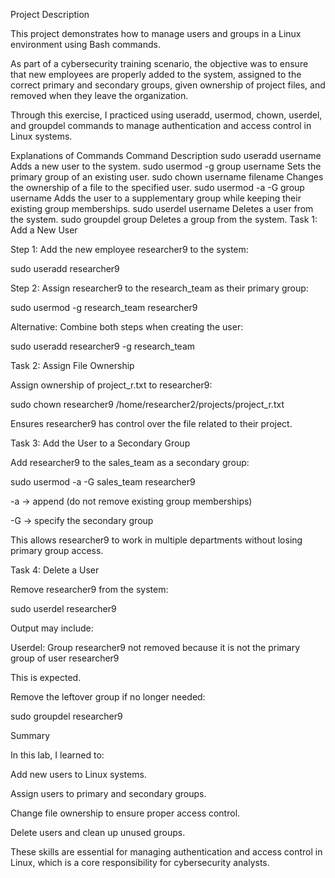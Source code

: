Project Description

This project demonstrates how to manage users and groups in a Linux environment using Bash commands.

As part of a cybersecurity training scenario, the objective was to ensure that new employees are properly added to the system, assigned to the correct primary and secondary groups, given ownership of project files, and removed when they leave the organization.

Through this exercise, I practiced using useradd, usermod, chown, userdel, and groupdel commands to manage authentication and access control in Linux systems.

Explanations of Commands
Command	Description
sudo useradd username	Adds a new user to the system.
sudo usermod -g group username	Sets the primary group of an existing user.
sudo chown username filename	Changes the ownership of a file to the specified user.
sudo usermod -a -G group username	Adds the user to a supplementary group while keeping their existing group memberships.
sudo userdel username	Deletes a user from the system.
sudo groupdel group	Deletes a group from the system.
Task 1: Add a New User

Step 1: Add the new employee researcher9 to the system:

sudo useradd researcher9


Step 2: Assign researcher9 to the research_team as their primary group:

sudo usermod -g research_team researcher9


Alternative: Combine both steps when creating the user:

sudo useradd researcher9 -g research_team

Task 2: Assign File Ownership

Assign ownership of project_r.txt to researcher9:

sudo chown researcher9 /home/researcher2/projects/project_r.txt


Ensures researcher9 has control over the file related to their project.

Task 3: Add the User to a Secondary Group

Add researcher9 to the sales_team as a secondary group:

sudo usermod -a -G sales_team researcher9


-a → append (do not remove existing group memberships)

-G → specify the secondary group

This allows researcher9 to work in multiple departments without losing primary group access.

Task 4: Delete a User

Remove researcher9 from the system:

sudo userdel researcher9


Output may include:

Userdel: Group researcher9 not removed because it is not the primary group of user researcher9


This is expected.

Remove the leftover group if no longer needed:

sudo groupdel researcher9

Summary

In this lab, I learned to:

Add new users to Linux systems.

Assign users to primary and secondary groups.

Change file ownership to ensure proper access control.

Delete users and clean up unused groups.

These skills are essential for managing authentication and access control in Linux, which is a core responsibility for cybersecurity analysts.
